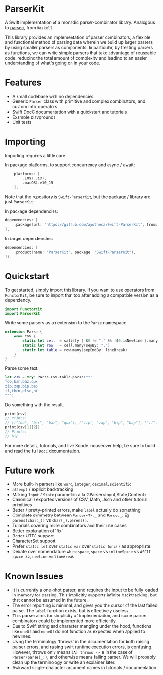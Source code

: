 # ParserKit

A Swift implementation of a monadic parser-combinator library. Analogous to [parsec](https://hackage.haskell.org/package/parsec), from `Haskell`.

This library provides an implementation of parser combinators, a flexible and functional method of parsing data wherein we build up larger parsers by using smaller parsers as components. In particular, by treating parsers as functions, we can write simple parsers that take advantage of reuseable code, reducing the total amount of complexity and leading to an easier understanding of what's going on in your code.

# Features

- A small codebase with no dependencies.
- Generic `Parser` class with primitive and complex combinators, and custom infix operators.
- Swift DocC documentation with a quickstart and tutorials.
- Example playgrounds
- Unit tests

# Importing

Importing requires a little care.

In package platforms, to support concurrency and async / await:

```swift
    platforms: [
        .iOS(.v13),
        .macOS(.v10_15)
    ],
```

Note that the repository is `Swift-ParserKit`, but the package / library are just `ParserKit`.

In package dependencies:

```swift
dependencies: [
    .package(url: "https://github.com/apotheca/Swift-ParserKit", from: "0.2.0")
],
```

In target dependencies:

```swift
dependencies: [
    .product(name: "ParserKit", package: "Swift-ParserKit"),
]),
```

# Quickstart

To get started, simply import this library. If you want to use operators from `FunctorKit`, be sure to import that too after adding a compatible version as a dependency.

```swift
import FunctorKit
import ParserKit
```

Write some parsers as an extension to the `Parse` namespace.

```swift
extension Parse {
    enum CSV {
        static let cell  = satisfy { $0 != "," && !$0.isNewline }.many.map { String($0) }
        static let row   = cell.many(sepBy: ",")
        static let table = row.many(sepEndBy: lineBreak)
    }
}
```

Parse some text.

```swift
let csv = try! Parse.CSV.table.parse("""
foo,bar,baz,qux
zip,zap,bip,bap
if,then,else,ni
""")
```

Do something with the result.

```swift
print(csv)
// Prints:
// [["foo", "bar", "baz", "qux"], ["zip", "zap", "bip", "bap"], ["if", "then", "else", "ni"]]
print(csv[1][2])
// Prints:
// bip
```

For more details, tutorials, and live Xcode mouseover help, be sure to build and read the full `DocC` documentation.

# Future work

- More built-in parsers like `word`, `integer`, `decimal/scientific`
- `attempt` / explicit backtracking
- Making `Input` / `State` parametric a la GParser<Input,State,Content>
- Canonical / exported versions of CSV, Math, Json and other tutorial primitives
- Better / pretty-printed errors, make `label` actually do something
- Complete symmetry between `Parser<T>._` and `Parse._`. Eg `parens(char(_))` vs `char(_).parens()`.
- Tutorials covering more combinators and their use cases
- Better explanation of 'fix'
- Better UTF8 support
- CharacterSet support
- Prefer `static let` over `static var` over `static func()` as appropriate.
- Debate over nomenclature `whitespace`, `space` vs `inlineSpace` vs `ASCII space 32`, `newline` vs `lineBreak`

# Known Issues

- It is currently a one-shot parser, and requires the input to be fully loaded in memory for parsing. This implicitly supports infinite backtracking, but that cannot be assumed in the future.
- The error reporting is minimal, and gives you the cursor of the last failed parse. The `label` function exists, but is effectively useless.
- This parser aims for simplicity of implementation, and some parser combinators could be implemented more efficiently.
- Due to Swift string and character mangling under the hood, functions like `oneOf` and `noneOf` do not function as expected when applied to newlines.
- Using the terminology 'throws' in the documentation for both raising parser errors, and raising swift runtime execution errors, is confusing. However, throws only means `(A) throws -> B` in the case of `Parser/parse(_:)`, and otherwise means failing parser. We will probably clean up the terminology or write an explainer later.
- Awkward single-character argument names in tutorials / documentation.
